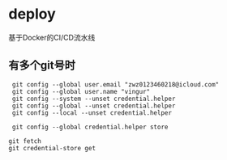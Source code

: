 # deploy

基于Docker的CI/CD流水线

## 有多个git号时

```shell
 git config --global user.email "zwz0123460218@icloud.com"
 git config --global user.name "vingur"
 git config --system --unset credential.helper
 git config --global --unset credential.helper
 git config --local --unset credential.helper
 
 git config --global credential.helper store
```

```shell
git fetch
git credential-store get
```
